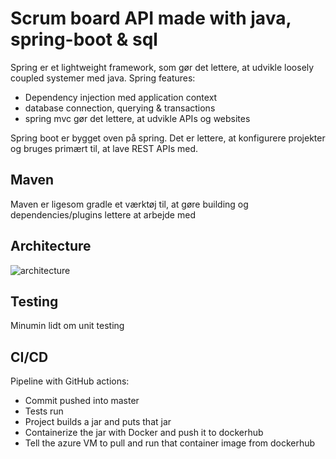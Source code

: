 # Scrum board API made with java, spring-boot & sql

Spring er et lightweight framework, som gør det lettere, at udvikle loosely coupled systemer med java. Spring features:
* Dependency injection med application context 
* database connection, querying & transactions
* spring mvc gør det lettere, at udvikle APIs og websites

Spring boot er bygget oven på spring. Det er lettere, at konfigurere projekter og bruges primært til, at lave REST APIs med.


## Maven
Maven er ligesom gradle et værktøj til, at gøre building og dependencies/plugins lettere at arbejde med

## Architecture
![architecture](https://user-images.githubusercontent.com/54975711/152683836-51d27ce0-1f24-4633-bfc4-34b94fe767e2.png)

## Testing
Minumin lidt om unit testing

## CI/CD
Pipeline with GitHub actions:
* Commit pushed into master
* Tests run
* Project builds a jar and puts that jar
* Containerize the jar with Docker and push it to dockerhub
* Tell the azure VM to pull and run that container image from dockerhub
